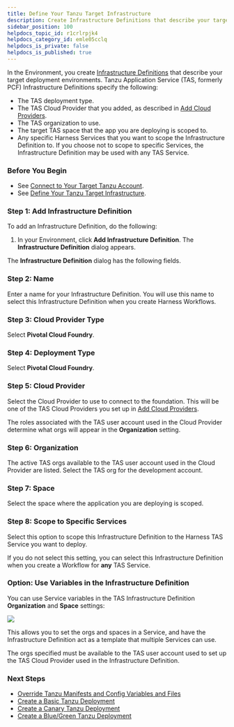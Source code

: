 ```yaml
---
title: Define Your Tanzu Target Infrastructure
description: Create Infrastructure Definitions that describe your target deployment environments in the Environment.
sidebar_position: 100 
helpdocs_topic_id: r1crlrpjk4
helpdocs_category_id: emle05cclq
helpdocs_is_private: false
helpdocs_is_published: true
---
```


In the Environment, you create [Infrastructure Definitions](../model-cd-pipeline/environments/infrastructure-definitions.md) that describe your target deployment environments. Tanzu Application Service (TAS, formerly PCF) Infrastructure Definitions specify the following:

* The TAS deployment type.
* The TAS Cloud Provider that you added, as described in [Add Cloud Providers](../../firstgen-platform/account/manage-connectors/cloud-providers.md#pivotal-cloud-foundry-pcf).
* The TAS organization to use.
* The target TAS space that the app you are deploying is scoped to.
* Any specific Harness Services that you want to scope the Infrastructure Definition to. If you choose not to scope to specific Services, the Infrastructure Definition may be used with any TAS Service.

### Before You Begin

* See [Connect to Your Target Tanzu Account](connect-to-your-target-pcf-account.md).
* See [Define Your Tanzu Target Infrastructure](define-your-pcf-target-infrastructure.md).

### Step 1: Add Infrastructure Definition

To add an Infrastructure Definition, do the following:

1. In your Environment, click **Add Infrastructure Definition**. The **Infrastructure Definition** dialog appears.

The **Infrastructure Definition** dialog has the following fields.

### Step 2: Name

Enter a name for your Infrastructure Definition. You will use this name to select this Infrastructure Definition when you create Harness Workflows.

### Step 3: Cloud Provider Type

Select **Pivotal Cloud Foundry**.

### Step 4: Deployment Type

Select **Pivotal Cloud Foundry**.

### Step 5: Cloud Provider

Select the Cloud Provider to use to connect to the foundation. This will be one of the TAS Cloud Providers you set up in [Add Cloud Providers](../../firstgen-platform/account/manage-connectors/cloud-providers.md#pivotal-cloud-foundry-pcf).

The roles associated with the TAS user account used in the Cloud Provider determine what orgs will appear in the **Organization** setting.

### Step 6: Organization

The active TAS orgs available to the TAS user account used in the Cloud Provider are listed. Select the TAS org for the development account.

### Step 7: Space

Select the space where the application you are deploying is scoped.

### Step 8: Scope to Specific Services

Select this option to scope this Infrastructure Definition to the Harness TAS Service you want to deploy.

If you do not select this setting, you can select this Infrastructure Definition when you create a Workflow for **any** TAS Service.

### Option: Use Variables in the Infrastructure Definition

You can use Service variables in the TAS Infrastructure Definition **Organization** and **Space** settings:

![](./static/define-your-pcf-target-infrastructure-23.png)

This allows you to set the orgs and spaces in a Service, and have the Infrastructure Definition act as a template that multiple Services can use.

The orgs specified must be available to the TAS user account used to set up the TAS Cloud Provider used in the Infrastructure Definition.

### Next Steps

* [Override Tanzu Manifests and Config Variables and Files](override-pcf-manifests-and-config-variables-and-files.md)
* [Create a Basic Tanzu Deployment](create-a-basic-pcf-deployment.md)
* [Create a Canary Tanzu Deployment](create-a-canary-pcf-deployment.md)
* [Create a Blue/Green Tanzu Deployment](create-a-blue-green-pcf-deployment.md)

